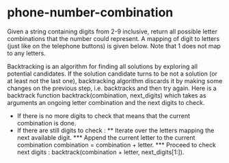 # phone-number-combination
Given a string containing digits from 2-9 inclusive, return all possible letter combinations that the number could represent.
A mapping of digit to letters (just like on the telephone buttons) is given below. Note that 1 does not map to any letters.

Backtracking is an algorithm for finding all solutions by exploring all potential candidates. If the solution candidate turns to be not a solution (or at least not the last one), backtracking algorithm discards it by making some changes on the previous step, i.e. backtracks and then try again.
Here is a backtrack function backtrack(combination, next_digits) which takes as arguments an ongoing letter combination and the next digits to check.
* If there is no more digits to check that means that the current combination is done.
* If there are still digits to check :
** Iterate over the letters mapping the next available digit.
*** Append the current letter to the current combination combination = combination + letter.
*** Proceed to check next digits : backtrack(combination + letter, next_digits[1:]).
